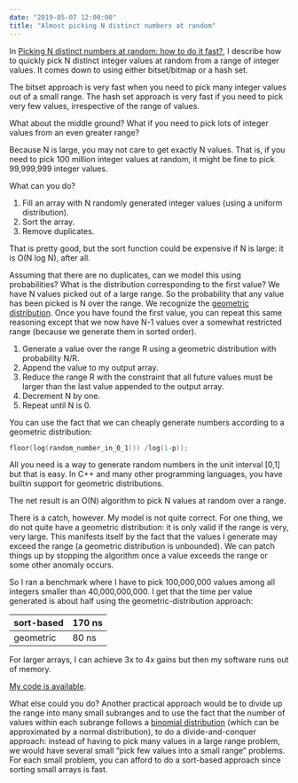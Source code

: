 ```yaml
---
date: "2019-05-07 12:00:00"
title: "Almost picking N distinct numbers at random"
---
```




In [Picking N distinct numbers at random: how to do it fast?](/lemire/blog/2013/08/16/picking-n-distinct-numbers-at-random-how-to-do-it-fast/), I describe how to quickly pick N distinct integer values at random from a range of integer values. It comes down to using either bitset/bitmap or a hash set.

The bitset approach is very fast when you need to pick many integer values out of a small range. The hash set approach is very fast if you need to pick very few values, irrespective of the range of values.

What about the middle ground? What if you need to pick lots of integer values from an even greater range?

Because N is large, you may not care to get exactly N values. That is, if you need to pick 100 million integer values at random, it might be fine to pick 99,999,999 integer values.

What can you do?

1. Fill an array with N randomly generated integer values (using a uniform distribution).
1. Sort the array.
1. Remove duplicates.


That is pretty good, but the sort function could be expensive if N is large: it is O(N log N), after all.

Assuming that there are no duplicates, can we model this using probabilities? What is the distribution corresponding to the first value? We have N values picked out of a large range. So the probability that any value has been picked is N over the range. We recognize the [geometric distribution](https://en.wikipedia.org/wiki/Geometric_distribution). Once you have found the first value, you can repeat this same reasoning except that we now have N-1 values over a somewhat restricted range (because we generate them in sorted order).

1. Generate a value over the range R using a geometric distribution with probability N/R.
1. Append the value to my output array.
1. Reduce the range R with the constraint that all future values must be larger than the last value appended to the output array.
1. Decrement N by one.
1. Repeat until N is 0.


You can use the fact that we can cheaply generate numbers according to a geometric distribution:
```C
floor(log(random_number_in_0_1()) /log(1-p));
```


All you need is a way to generate random numbers in the unit interval [0,1] but that is easy. In C++ and many other programming languages, you have builtin support for geometric distributions.

The net result is an O(N) algorithm to pick N values at random over a range.

There is a catch, however. My model is not quite correct. For one thing, we do not quite have a geometric distribution: it is only valid if the range is very, very large. This manifests itself by the fact that the values I generate may exceed the range (a geometric distribution is unbounded). We can patch things up by stopping the algorithm once a value exceeds the range or some other anomaly occurs.

So I ran a benchmark where I have to pick 100,000,000 values among all integers smaller than 40,000,000,000. I get that the time per value generated is about half using the geometric-distribution approach:

sort-based               |170 ns                   |
-------------------------|-------------------------|
geometric                |80 ns                    |


For larger arrays, I can achieve 3x to 4x gains but then my software runs out of memory.

[My code is available](https://github.com/lemire/Code-used-on-Daniel-Lemire-s-blog/tree/master/2019/05/07).

What else could you do? Another practical approach would be to divide up the range into many small subranges and to use the fact that the number of values within each subrange follows a [binomial distribution](https://en.wikipedia.org/wiki/Binomial_distribution) (which can be approximated by a normal distribution), to do a divide-and-conquer approach: instead of having to pick many values in a large range problem, we would have several small &ldquo;pick few values into a small range&rdquo; problems. For each small problem, you can afford to do a sort-based approach since sorting small arrays is fast.

